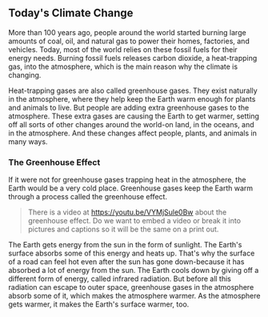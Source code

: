 ## Today's Climate Change

More than 100 years ago, people around the world started burning large amounts of coal, oil, and natural gas to power their homes, factories, and vehicles. Today, most of the world relies on these fossil fuels for their energy needs. Burning fossil fuels releases carbon dioxide, a heat-trapping gas, into the atmosphere, which is the main reason why the climate is changing.

Heat-trapping gases are also called greenhouse gases. They exist naturally in the atmosphere, where they help keep the Earth warm enough for plants and animals to live. But people are adding extra greenhouse gases to the atmosphere. These extra gases are causing the Earth to get warmer, setting off all sorts of other changes around the world-on land, in the oceans, and in the atmosphere. And these changes affect people, plants, and animals in many ways.

### The Greenhouse Effect

If it were not for greenhouse gases trapping heat in the atmosphere, the Earth would be a very cold place. Greenhouse gases keep the Earth warm through a process called the greenhouse effect.

> There is a video at https://youtu.be/VYMjSule0Bw about the greenhouse effect. Do we want to embed a video or break it into pictures and captions so it will be the same on a print out.

The Earth gets energy from the sun in the form of sunlight. The Earth's surface absorbs some of this energy and heats up. That's why the surface of a road can feel hot even after the sun has gone down-because it has absorbed a lot of energy from the sun. The Earth cools down by giving off a different form of energy, called infrared radiation. But before all this radiation can escape to outer space, greenhouse gases in the atmosphere absorb some of it, which makes the atmosphere warmer. As the atmosphere gets warmer, it makes the Earth's surface warmer, too.
